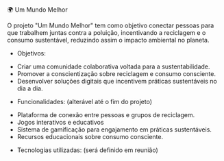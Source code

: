
🌍 Um Mundo Melhor




O projeto "Um Mundo Melhor" tem como objetivo conectar pessoas para que trabalhem juntas contra a poluição, incentivando a reciclagem e o consumo sustentável, reduzindo assim o impacto ambiental no planeta.

* Objetivos:

- Criar uma comunidade colaborativa voltada para a sustentabilidade.
- Promover a conscientização sobre reciclagem e consumo consciente.
- Desenvolver soluções digitais que incentivem práticas sustentáveis no dia a dia.

* Funcionalidades: (alterável até o fim do projeto)

 - Plataforma de conexão entre pessoas e grupos de reciclagem.
 - Jogos interativos e educativos 
 - Sistema de gamificação para engajamento em práticas sustentáveis.
 - Recursos educacionais sobre consumo consciente.

* Tecnologias utilizadas: (será definido em reunião)
